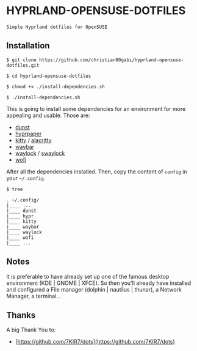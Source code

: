 # HYPRLAND-OPENSUSE-DOTFILES

    Simple Hyprland dotfiles for OpenSUSE

## Installation

```shell
$ git clone https://github.com/christian80gabi/hyprland-opensuse-dotfiles.git

$ cd hyprland-opensuse-dotfiles

$ chmod +x ./install-dependencies.sh

$ ./install-dependencies.sh
```

This is going to install some dependencies for an environment for more appealing and usable. Those are:

- [dunst]
- [hyprpaper]
- [kitty] / [alacritty]
- [waybar]
- [waylock] / [swaylock]
- [wofi]

[alacritty]: https://alacritty.org/
[hyprpaper]: https://wiki.hyprland.org/Useful-Utilities/Wallpapers/#hyprpaper
[dunst]: https://wiki.hyprland.org/Useful-Utilities/Must-have/
[kitty]: https://github.com/kovidgoyal/kitty
[waybar]: https://wiki.hyprland.org/Useful-Utilities/Status-Bars/#waybar
[waylock]: https://github.com/ifreund/waylock
[swaylock]: https://github.com/swaywm/swaylock
[wofi]: https://wiki.hyprland.org/Useful-Utilities/App-Launchers/#wofi

After all the dependencies installed. Then, copy the content of  `config` in your `~/.config`.

```shell
$ tree

. ~/.config/
|____ ...
|____ dunst
|____ hypr
|____ kitty
|____ waybar
|____ waylock
|____ wofi
|____ ...
```

## Notes

It is preferable to have already set up one of the famous desktop environment (KDE | GNOME | XFCE). So then you'll already have installed and configured a File manager (dolphin | nautilus | thunar), a Network Manager, a terminal...


## Thanks

A big Thank You to:
- [https://github.com/7KIR7/dots](https://github.com/7KIR7/dots)

<!-- ## License

This is released under the [MIT License].

[MIT License]: LICENSE -->
